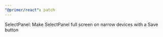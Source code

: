 ```yaml
---
"@primer/react": patch
---
```


SelectPanel: Make SelectPanel full screen on narrow devices with a Save button

